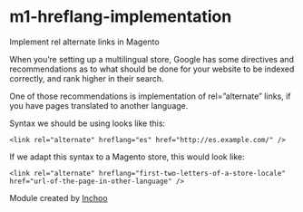 # m1-hreflang-implementation
Implement rel alternate links in Magento

When you’re setting up a multilingual store, Google has some directives and recommendations as to what should be done for your website to be indexed correctly, and rank higher in their search.

One of those recommendations is implementation of rel=”alternate” links, if you have pages translated to another language.

Syntax we should be using looks like this:
```
<link rel="alternate" hreflang="es" href="http://es.example.com/" />
```
If we adapt this syntax to a Magento store, this would look like:
```
<link rel="alternate" hreflang="first-two-letters-of-a-store-locale" href="url-of-the-page-in-other-language" />
```

Module created by [Inchoo](http://inchoo.net/magento/implement-rel-alternate-links-in-magento/)
